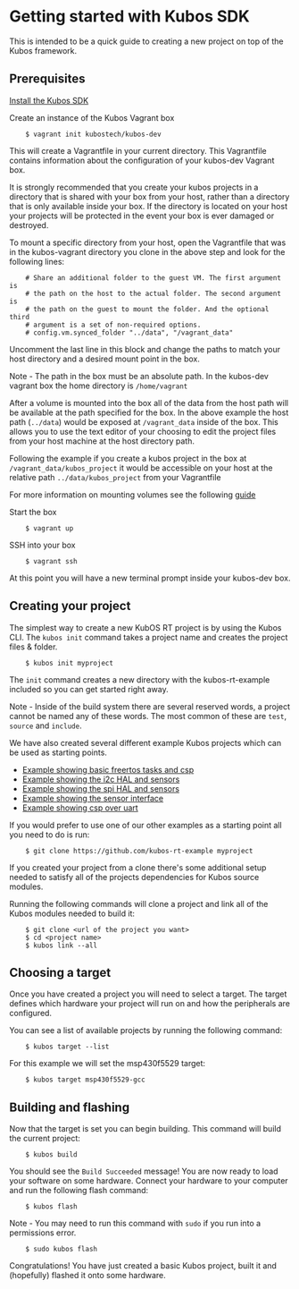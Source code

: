 # Getting started with Kubos SDK

This is intended to be a quick guide to creating a new project on top of the Kubos framework.

## Prerequisites

[Install the Kubos SDK](docs/sdk-installing.md)

Create an instance of the Kubos Vagrant box

        $ vagrant init kubostech/kubos-dev

This will create a Vagrantfile in your current directory. This Vagrantfile contains information about the configuration of your kubos-dev Vagrant box.

It is strongly recommended that you create your kubos projects in a directory that is shared with your box from your host, rather than a directory that is only available inside your box. If the
directory is located on your host your projects will be protected in the event your box is ever damaged or destroyed.

To mount a specific directory from your host, open the Vagrantfile that was in the kubos-vagrant directory you clone in the above step and look for the following lines:

        # Share an additional folder to the guest VM. The first argument is
        # the path on the host to the actual folder. The second argument is
        # the path on the guest to mount the folder. And the optional third
        # argument is a set of non-required options.
        # config.vm.synced_folder "../data", "/vagrant_data"

Uncomment the last line in this block and change the paths to match your host directory and a desired mount point in the box.

Note - The path in the box must be an absolute path. In the kubos-dev vagrant box the home directory is `/home/vagrant`

After a volume is mounted into the box all of the data from the host path will be available at the path specified for the box. In the above example the host path (`../data`) would be exposed at `/vagrant_data` inside of the box.
This allows you to use the text editor of your choosing to edit the project files from your host machine at the host directory path.

Following the example if you create a kubos project in the box at `/vagrant_data/kubos_project` it would be accessible on your host at the relative path `../data/kubos_project` from your Vagrantfile

For more information on mounting volumes see the following [guide](https://www.vagrantup.com/docs/synced-folders/basic_usage.html)

Start the box

        $ vagrant up

SSH into your box

        $ vagrant ssh

At this point you will have a new terminal prompt inside your kubos-dev box.

## Creating your project

The simplest way to create a new KubOS RT project is by using the Kubos CLI. The `kubos init` command takes a project name and creates the project files & folder.

        $ kubos init myproject

The `init` command creates a new directory with the kubos-rt-example included so you can get started right away.

Note - Inside of the build system there are several reserved words, a project cannot be named any of these words. The most common of these are `test`, `source` and `include`.

We have also created several different example Kubos projects which can be used as starting points.

 - [Example showing basic freertos tasks and csp](https://github.com/kubostech/kubos-rt-example)
 - [Example showing the i2c HAL and sensors](https://github.com/kubostech/kubos-i2c-example)
 - [Example showing the spi HAL and sensors](https://github.com/kubostech/kubos-spi-example)
 - [Example showing the sensor interface](https://github.com/kubostech/kubos-sensor-example)
 - [Example showing csp over uart](https://github.com/kubostech/kubos-csp-example)

If you would prefer to use one of our other examples as a starting point all you need to do is run:

        $ git clone https://github.com/kubos-rt-example myproject

If you created your project from a clone there's some additional setup needed to satisfy all of the projects dependencies for Kubos source modules.

Running the following commands will clone a project and link all of the Kubos modules needed to build it:

        $ git clone <url of the project you want>
        $ cd <project name>
        $ kubos link --all

## Choosing a target

Once you have created a project you will need to select a target. The target defines which hardware your project will run on and how the peripherals are configured.

You can see a list of available projects by running the following command:

        $ kubos target --list

For this example we will set the msp430f5529 target:

        $ kubos target msp430f5529-gcc

## Building and flashing

Now that the target is set you can begin building. This command will build the current project:

        $ kubos build

You should see the `Build Succeeded` message! You are now ready to load your software on some hardware. Connect your hardware to your computer and run the following flash command:

        $ kubos flash

Note - You may need to run this command with `sudo` if you run into a permissions error.

        $ sudo kubos flash

Congratulations! You have just created a basic Kubos project, built it and (hopefully) flashed it onto some hardware.
